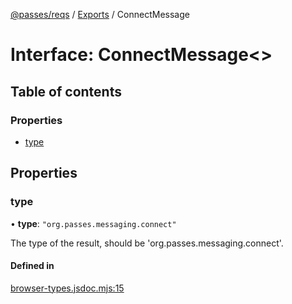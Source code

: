 [@passes/reqs](../README.md) / [Exports](../modules.md) / ConnectMessage

# Interface: ConnectMessage\<\>

## Table of contents

### Properties

- [type](ConnectMessage.md#type)

## Properties

### type

• **type**: ``"org.passes.messaging.connect"``

The type of the result, should be 'org.passes.messaging.connect'.

#### Defined in

[browser-types.jsdoc.mjs:15](https://github.com/passes-org/passes/blob/0a98c6d/packages/reqs/src/browser-types.jsdoc.mjs#L15)

